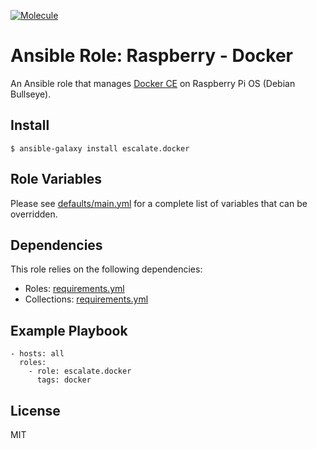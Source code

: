 [![Molecule](https://github.com/escalate/ansible-raspberry-docker/actions/workflows/molecule.yml/badge.svg?branch=master&event=push)](https://github.com/escalate/ansible-raspberry-docker/actions/workflows/molecule.yml)

# Ansible Role: Raspberry - Docker

An Ansible role that manages [Docker CE](https://www.docker.com) on Raspberry Pi OS (Debian Bullseye).

## Install

```
$ ansible-galaxy install escalate.docker
```

## Role Variables

Please see [defaults/main.yml](https://github.com/escalate/ansible-raspberry-docker/blob/master/defaults/main.yml) for a complete list of variables that can be overridden.

## Dependencies

This role relies on the following dependencies:

* Roles: [requirements.yml](https://github.com/escalate/ansible-raspberry-docker/blob/master/requirements.yml)
* Collections: [requirements.yml](https://github.com/escalate/ansible-raspberry-docker/blob/master/requirements.yml)

## Example Playbook

```
- hosts: all
  roles:
    - role: escalate.docker
      tags: docker
```

## License

MIT

